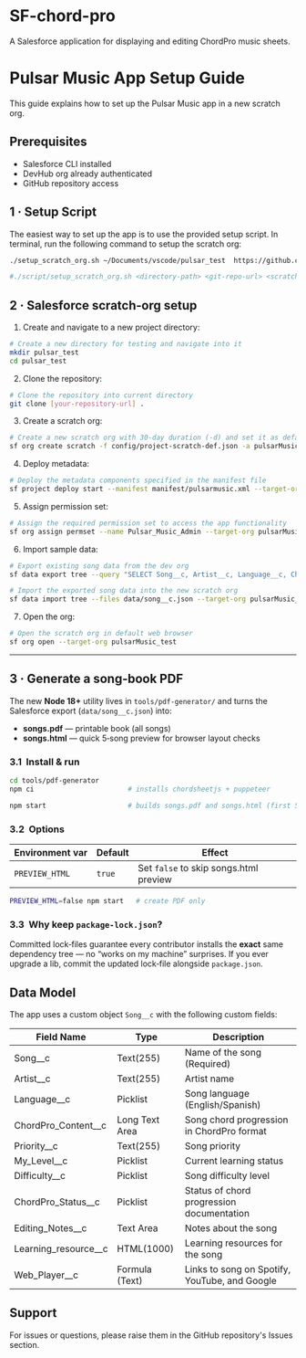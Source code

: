 # SF-chord-pro
A Salesforce application for displaying and editing ChordPro music sheets.  

# Pulsar Music App Setup Guide

This guide explains how to set up the Pulsar Music app in a new scratch org.

## Prerequisites
- Salesforce CLI installed
- DevHub org already authenticated
- GitHub repository access

## 1 · Setup Script
The easiest way to set up the app is to use the provided setup script.
In terminal, run the following command to setup the scratch org:
```bash
./setup_scratch_org.sh ~/Documents/vscode/pulsar_test  https://github.com/forcepulsar/SF-chord-pro pulsar_test 

#./script/setup_scratch_org.sh <directory-path> <git-repo-url> <scratch-org-alias>
```

## 2 · Salesforce scratch‑org setup

1. Create and navigate to a new project directory:
```bash
# Create a new directory for testing and navigate into it
mkdir pulsar_test
cd pulsar_test
```

2. Clone the repository:
```bash
# Clone the repository into current directory
git clone [your-repository-url] .
```

3. Create a scratch org:
```bash
# Create a new scratch org with 30-day duration (-d) and set it as default
sf org create scratch -f config/project-scratch-def.json -a pulsarMusic_test --duration-days 30 -v PulsarMusicDevOrg
```

4. Deploy metadata:
```bash
# Deploy the metadata components specified in the manifest file
sf project deploy start --manifest manifest/pulsarmusic.xml --target-org pulsarMusic_test
```

5. Assign permission set:
```bash
# Assign the required permission set to access the app functionality
sf org assign permset --name Pulsar_Music_Admin --target-org pulsarMusic_test
```

6. Import sample data:
```bash
# Export existing song data from the dev org
sf data export tree --query "SELECT Song__c, Artist__c, Language__c, ChordPro_Content__c, Priority__c, My_Level__c, Difficulty__c, ChordPro_Status__c, Editing_Notes__c, Learning_resource__c FROM Song__c order by Artist__c,Song__c" --target-org PulsarMusicDevOrg --output-dir data

# Import the exported song data into the new scratch org
sf data import tree --files data/song__c.json --target-org pulsarMusic_test
```

7. Open the org:
```bash
# Open the scratch org in default web browser
sf org open --target-org pulsarMusic_test
```

---

## 3 · Generate a song‑book PDF&#x20;

The new **Node 18+** utility lives in `tools/pdf-generator/` and turns the Salesforce export (`data/song__c.json`) into:

- **songs.pdf** — printable book (all songs)
- **songs.html** — quick 5‑song preview for browser layout checks

### 3.1  Install & run

```bash
cd tools/pdf-generator
npm ci                       # installs chordsheetjs + puppeteer

npm start                    # builds songs.pdf and songs.html (first 5 songs)
```

### 3.2  Options

| Environment var | Default | Effect                                 |
| --------------- | ------- | -------------------------------------- |
| `PREVIEW_HTML`  | `true`  | Set `false` to skip songs.html preview |

```bash
PREVIEW_HTML=false npm start   # create PDF only
```

### 3.3  Why keep `package-lock.json`?

Committed lock‑files guarantee every contributor installs the **exact** same dependency tree — no “works on my machine” surprises. If you ever upgrade a lib, commit the updated lock‑file alongside `package.json`.



## Data Model

The app uses a custom object `Song__c` with the following custom fields:

| Field Name | Type | Description |
|------------|------|-------------|
| Song__c | Text(255) | Name of the song (Required) |
| Artist__c | Text(255) | Artist name |
| Language__c | Picklist | Song language (English/Spanish) |
| ChordPro_Content__c | Long Text Area | Song chord progression in ChordPro format |
| Priority__c | Text(255) | Song priority |
| My_Level__c | Picklist | Current learning status |
| Difficulty__c | Picklist | Song difficulty level |
| ChordPro_Status__c | Picklist | Status of chord progression documentation |
| Editing_Notes__c | Text Area | Notes about the song |
| Learning_resource__c | HTML(1000) | Learning resources for the song |
| Web_Player__c | Formula (Text) | Links to song on Spotify, YouTube, and Google |

## Support

For issues or questions, please raise them in the GitHub repository's Issues section.